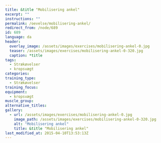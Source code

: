 ```yaml
---
title: &title "Mobilisering ankel"
excerpt: ""
instructions: ""
permalink: /oevelse/mobilisering-ankel/
redirect_from: /node/689
id: 689
language: da
header:
  overlay_image: /assets/images/exercises/mobilisering-ankel-0.jpg
  teaser: /assets/images/exercises/mobilisering-ankel-0-320.jpg
  caption: *title
tags:
  - Strækøvelser
  - kropsvægt
categories:
training_type: 
  - Strækøvelser
training_focus: 
equipment:
  - kropsvægt
muscle_group:
alternative_titles:
gallery:
  - url: /assets/images/exercises/mobilisering-ankel-0.jpg
    image_path: /assets/images/exercises/mobilisering-ankel-0-320.jpg
    alt: "Mobilisering ankel"
    title: &title "Mobilisering ankel"
last_modified_at: 2015-04-10T13:53:13Z
---
```



